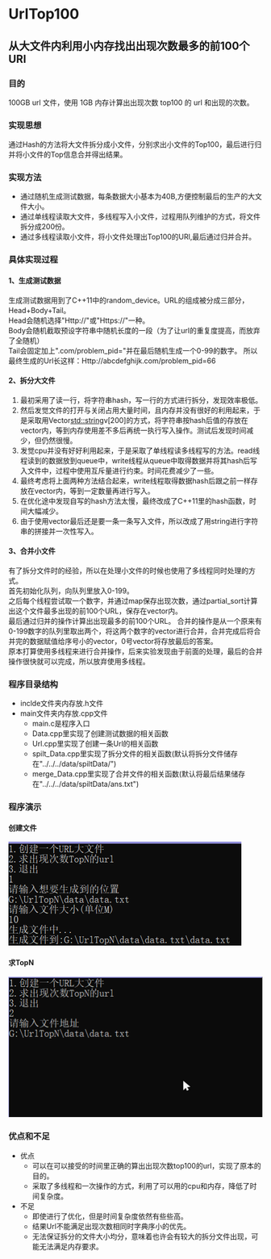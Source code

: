 # UrlTop100
## 从大文件内利用小内存找出出现次数最多的前100个URl
### 目的
100GB url 文件，使用 1GB 内存计算出出现次数 top100 的 url 和出现的次数。
### 实现思想
通过Hash的方法将大文件拆分成小文件，分别求出小文件的Top100，最后进行归并将小文件的Top信息合并得出结果。
### 实现方法
- 通过随机生成测试数据，每条数据大小基本为40B,方便控制最后的生产的大文件大小。
- 通过单线程读取大文件，多线程写入小文件，过程用队列维护的方式，将文件拆分成200份。
- 通过多线程读取小文件，将小文件处理出Top100的URl,最后通过归并合并。
### 具体实现过程

#### 1、生成测试数据
  生成测试数据用到了C++11<random>中的random_device。URL的组成被分成三部分，Head+Body+Tail。  
  Head会随机选择"Http://"或"Https://"一种。  
  Body会随机截取预设字符串中随机长度的一段（为了让url的重复度提高，而放弃了全随机）  
  Tail会固定加上".com/problem_pid="并在最后随机生成一个0-99的数字。
  所以最终生成的Url长这样：Http://abcdefghijk.com/problem_pid=66
  
#### 2、拆分大文件
  1. 最初采用了读一行，将字符串hash，写一行的方式进行拆分，发现效率极低。  
  2. 然后发觉文件的打开与关闭占用大量时间，且内存并没有很好的利用起来，于是采取用Vector<std::string>v[200]的方式，将字符串按hash后值的存放在vector内，等到内存使用差不多后再统一执行写入操作。测试后发现时间减少，但仍然很慢。  
  3. 发觉cpu并没有好好利用起来，于是采取了单线程读多线程写的方法。read线程读到的数据放到queue中，write线程从queue中取得数据并将其hash后写入文件中，过程中使用互斥量进行约束。时间花费减少了一些。
  3. 最终考虑将上面两种方法结合起来，write线程取得数据hash后跟之前一样存放在vector内，等到一定数量再进行写入。  
  4. 在优化途中发现自写的hash方法太慢，最终改成了C++11<hash>里的hash函数，时间大幅减少。  
  5. 由于使用vector最后还是要一条一条写入文件，所以改成了用string进行字符串的拼接并一次性写入。

#### 3、合并小文件
  有了拆分文件时的经验，所以在处理小文件的时候也使用了多线程同时处理的方式。  
  首先初始化队列，向队列里放入0-199。  
  之后每个线程尝试取一个数字，并通过map保存出现次数，通过partial_sort计算出这个文件最多出现的前100个URL，保存在vector内。  
  最后通过归并的操作计算出出现最多的前100个URL。
  合并的操作是从一个原来有0-199数字的队列里取出两个，将这两个数字的vector进行合并，合并完成后将合并完的数据赋值给序号小的vector，0号vector将存放最后的答案。  
  原本打算使用多线程来进行合并操作，后来实验发现由于前面的处理，最后的合并操作很快就可以完成，所以放弃使用多线程。
  
### 程序目录结构
- inclde文件夹内存放.h文件
- main文件夹内存放.cpp文件
   - main.c是程序入口
   - Data.cpp里实现了创建测试数据的相关函数  
   - Url.cpp里实现了创建一条Url的相关函数  
   - spilt_Data.cpp里实现了拆分文件的相关函数(默认将拆分文件储存在"../../../data/spiltData/")  
   - merge_Data.cpp里实现了合并文件的相关函数(默认将最后结果储存在"../../../data/spiltData/ans.txt")  
### 程序演示
#### 创建文件
![image](https://github.com/liuilbury/UrlTopN/blob/master/img/01.png)
#### 求TopN
![image](https://github.com/liuilbury/UrlTopN/blob/master/img/02.gif)

### 优点和不足
- 优点
   - 可以在可以接受的时间里正确的算出出现次数top100的url，实现了原本的目的。  
   - 采取了多线程和一次操作的方式，利用了可以用的cpu和内存，降低了时间复杂度。  
- 不足
   - 即使进行了优化，但是时间复杂度依然有些些高。  
   - 结果Url不能满足出现次数相同时字典序小的优先。  
   - 无法保证拆分的文件大小均分，意味着也许会有较大的拆分文件出现，可能无法满足内存要求。
